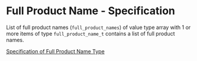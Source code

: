 # Full Product Name - Specification

List of full product names (`full_product_names`) of value type array with 1 or more items of type `full_product_name_t` contains a list of full product names.

[Specification of Full Product Name Type](types/full_product_name-spec.en.md)
